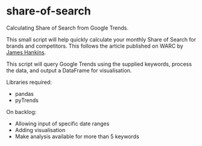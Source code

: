 # share-of-search
Calculating Share of Search from Google Trends. 

This small script will help quickly calculate your monthly Share of Search for brands and competitors. This follows the article published on WARC by [James Hankins](https://twitter.com/JCPHankins). 

This script will query Google Trends using the supplied keywords, process the data, and output a DataFrame for visualisation. 

Libraries required:

- pandas
- pyTrends

On backlog:
- Allowing input of specific date ranges
- Adding visualisation 
- Make analysis available for more than 5 keywords

